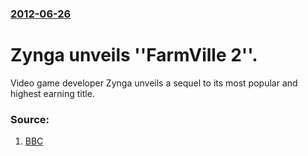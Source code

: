 ### [2012-06-26](/news/2012/06/26/index.md)

# Zynga unveils ''FarmVille 2''. 

Video game developer Zynga unveils a sequel to its most popular and highest earning title.


### Source:

1. [BBC](http://www.bbc.com/news/technology-18602270)
